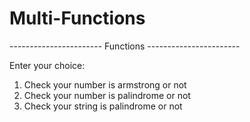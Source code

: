 # Multi-Functions

----------------------- Functions -----------------------

Enter your choice:
1. Check your number is armstrong or not
2. Check your number is palindrome or not
3. Check your string is palindrome or not
